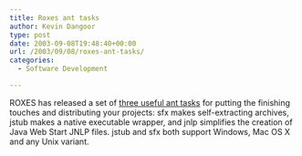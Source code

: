```yaml
---
title: Roxes ant tasks
author: Kevin Dangoor
type: post
date: 2003-09-08T19:48:40+00:00
url: /2003/09/08/roxes-ant-tasks/
categories:
  - Software Development

---
```

ROXES has released a set of [three useful ant tasks][1] for putting the finishing touches and distributing your projects: sfx makes self-extracting archives, jstub makes a native executable wrapper, and jnlp simplifies the creation of Java Web Start JNLP files. jstub and sfx both support Windows, Mac OS X and any Unix variant.

 [1]: http://www.roxes.com/produkte/rat.html "ROXES Technologies - XmlWrite 1.3"